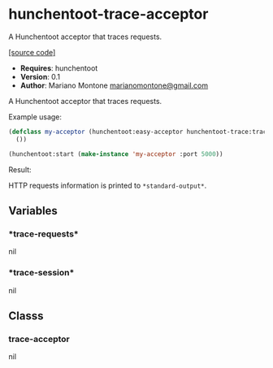 # hunchentoot-trace-acceptor

A Hunchentoot acceptor that traces requests.

[[source code]](../hunchentoot-trace-acceptor.lisp)

- **Requires**: hunchentoot
- **Version**: 0.1
- **Author**: Mariano Montone <marianomontone@gmail.com>


 A Hunchentoot acceptor that traces requests.

 Example usage:

 ```lisp
 (defclass my-acceptor (hunchentoot:easy-acceptor hunchentoot-trace:trace-acceptor)
   ())

 (hunchentoot:start (make-instance 'my-acceptor :port 5000))
 ```

 Result:

 HTTP requests information is printed to `*standard-output*`.



## Variables
### \*trace-requests\*
nil

### \*trace-session\*
nil

## Classs
### trace-acceptor
nil

